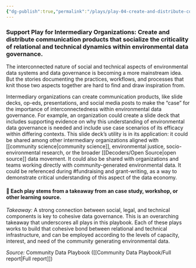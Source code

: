 ```yaml
---
{"dg-publish":true,"permalink":"/plays/play-04-create-and-distribute-communication-products-that-socialize-the-criticality-of-relational-and-technical-dynamics-within-environmental-data-governance/","tags":["collaboration","fundraising","communityscience"]}
---
```


### **Support Play for Intermediary Organizations: Create and distribute communication products that socialize the criticality of relational and technical dynamics within environmental data governance.** 
The interconnected nature of social and technical aspects of environmental data systems and data governance is becoming a more mainstream idea. But the stories documenting the practices, workflows, and processes that knit those two aspects together are hard to find and draw inspiration from. 

Intermediary organizations can create communication products, like slide decks, op-eds, presentations, and social media posts to make the “case” for the importance of interconnectedness within environmental data governance. For example, an organization could create a slide deck that includes supporting evidence on why this understanding of environmental data governance is needed and include use case scenarios of its efficacy within differing contexts. This slide deck’s utility is in its application: it could be shared among other intermediary organizations aligned with [[community science\|community science]], environmental justice, socio-environmental research, or the broader [[Decoders/Open Source\|open source]] data movement. It could also be shared with organizations and teams working directly with community-generated environmental data. It could be referenced during #fundraising and grant-writing, as a way to demonstrate critical understanding of this aspect of the data economy.




#### 🌱 Each play stems from a takeaway from an case study, workshop, or other learning source. 

*Takeaway:* A strong connection between social, legal, and technical components is key to cohesive data governance. 
This is an overarching takeaway that underscores all plays in this playbook. Each of these plays works to build that cohesive bond between relational and technical infrastructure, and can be employed according to the levels of capacity, interest, and need of the community generating environmental data. 

*Source:* Community Data Playbook ([[Community Data Playbook/Full report\|Full report]])
